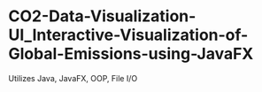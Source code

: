 # CO2-Data-Visualization-UI_Interactive-Visualization-of-Global-Emissions-using-JavaFX
Utilizes Java, JavaFX, OOP, File I/O
